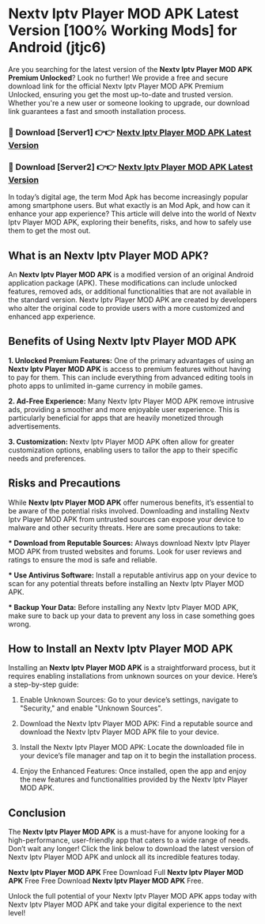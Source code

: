 # Nextv Iptv Player MOD APK Latest Version [100% Working Mods] for Android (jtjc6)

Are you searching for the latest version of the <strong>Nextv Iptv Player MOD APK Premium Unlocked</strong>? Look no further! We provide a free and secure download link for the official Nextv Iptv Player MOD APK Premium Unlocked, ensuring you get the most up-to-date and trusted version. Whether you're a new user or someone looking to upgrade, our download link guarantees a fast and smooth installation process.


<h3>🔴 Download [Server1] 👉👉 <a href="https://getmodsapk.pages.dev?q=Nextv+Iptv+Player+MOD+APK&ref=4R3">Nextv Iptv Player MOD APK Latest Version</a></h3>

<h3>🔴 Download [Server2] 👉👉 <a href="https://getmodsapk.pages.dev?q=Nextv+Iptv+Player+MOD+APK&ref=4R3">Nextv Iptv Player MOD APK Latest Version</a></h3>


In today’s digital age, the term Mod Apk has become increasingly popular among smartphone users. But what exactly is an Mod Apk, and how can it enhance your app experience? This article will delve into the world of Nextv Iptv Player MOD APK, exploring their benefits, risks, and how to safely use them to get the most out.


<h2>What is an Nextv Iptv Player MOD APK?</h2>

An <strong>Nextv Iptv Player MOD APK</strong> is a modified version of an original Android application package (APK). These modifications can include unlocked features, removed ads, or additional functionalities that are not available in the standard version. Nextv Iptv Player MOD APK are created by developers who alter the original code to provide users with a more customized and enhanced app experience.


<h2>Benefits of Using Nextv Iptv Player MOD APK</h2>

<strong> 1. Unlocked Premium Features:</strong> One of the primary advantages of using an <strong>Nextv Iptv Player MOD APK</strong> is access to premium features without having to pay for them. This can include everything from advanced editing tools in photo apps to unlimited in-game currency in mobile games.

<strong> 2. Ad-Free Experience:</strong> Many Nextv Iptv Player MOD APK remove intrusive ads, providing a smoother and more enjoyable user experience. This is particularly beneficial for apps that are heavily monetized through advertisements.

<strong> 3. Customization:</strong> Nextv Iptv Player MOD APK often allow for greater customization options, enabling users to tailor the app to their specific needs and preferences.


<h2>Risks and Precautions</h2>

While <strong>Nextv Iptv Player MOD APK</strong> offer numerous benefits, it’s essential to be aware of the potential risks involved. Downloading and installing Nextv Iptv Player MOD APK from untrusted sources can expose your device to malware and other security threats. Here are some precautions to take:

<strong> * Download from Reputable Sources:</strong> Always download Nextv Iptv Player MOD APK from trusted websites and forums. Look for user reviews and ratings to ensure the mod is safe and reliable.

<strong> * Use Antivirus Software:</strong> Install a reputable antivirus app on your device to scan for any potential threats before installing an Nextv Iptv Player MOD APK.

<strong> * Backup Your Data:</strong> Before installing any Nextv Iptv Player MOD APK, make sure to back up your data to prevent any loss in case something goes wrong.


<h2>How to Install an Nextv Iptv Player MOD APK</h2>

Installing an <strong>Nextv Iptv Player MOD APK</strong> is a straightforward process, but it requires enabling installations from unknown sources on your device. Here’s a step-by-step guide:

 1. Enable Unknown Sources: Go to your device’s settings, navigate to "Security," and enable "Unknown Sources".

 2. Download the Nextv Iptv Player MOD APK: Find a reputable source and download the Nextv Iptv Player MOD APK file to your device.

 3. Install the Nextv Iptv Player MOD APK: Locate the downloaded file in your device’s file manager and tap on it to begin the installation process.

 4. Enjoy the Enhanced Features: Once installed, open the app and enjoy the new features and functionalities provided by the Nextv Iptv Player MOD APK.


<h2><strong>Conclusion</strong></h2>

The <strong>Nextv Iptv Player MOD APK</strong> is a must-have for anyone looking for a high-performance, user-friendly app that caters to a wide range of needs. Don’t wait any longer! Click the link below to download the latest version of Nextv Iptv Player MOD APK and unlock all its incredible features today.

<strong>Nextv Iptv Player MOD APK</strong> Free Download Full <strong>Nextv Iptv Player MOD APK</strong> Free Free Download <strong>Nextv Iptv Player MOD APK</strong> Free.

Unlock the full potential of your Nextv Iptv Player MOD APK apps today with Nextv Iptv Player MOD APK and take your digital experience to the next level!